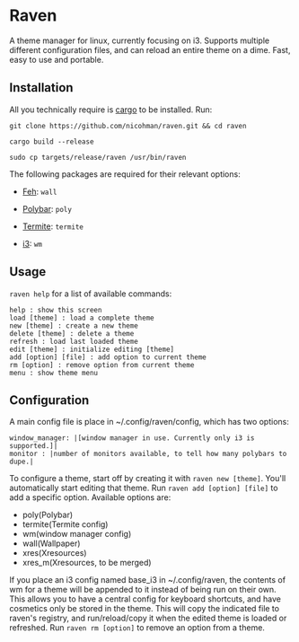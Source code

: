 # Raven
A theme manager for linux, currently focusing on i3. Supports multiple different configuration files, and can reload an entire theme on a dime. Fast, easy to use and portable.

## Installation
All you technically require is [cargo](https://github.com/rust-lang/cargo) to be installed.
Run:

`git clone https://github.com/nicohman/raven.git && cd raven`

`cargo build --release`

`sudo cp targets/release/raven /usr/bin/raven`

The following packages are required for their relevant options:

+ [Feh](https://github.com/derf/feh): `wall`

+ [Polybar](https://github.com/jaagr/polybar): `poly`

+ [Termite](https://github.com/thestinger/termite/): `termite`

+ [i3](https://github.com/i3/i3): `wm`

## Usage
`raven help` for a list of available commands:
```Commands:
help : show this screen
load [theme] : load a complete theme
new [theme] : create a new theme
delete [theme] : delete a theme
refresh : load last loaded theme
edit [theme] : initialize editing [theme]
add [option] [file] : add option to current theme
rm [option] : remove option from current theme
menu : show theme menu
```
## Configuration
A main config file is place in ~/.config/raven/config, which has two options:
```
window_manager: |[window manager in use. Currently only i3 is supported.]|
monitor : |number of monitors available, to tell how many polybars to dupe.|
```

To configure a theme, start off by creating it with `raven new [theme]`. You'll automatically start editing that theme. Run `raven add [option] [file]` to add a specific option. Available options are:

+ poly(Polybar)
+ termite(Termite config)
+ wm(window manager config)
+ wall(Wallpaper)
+ xres(Xresources)
+ xres\_m(Xresources, to be merged)

If you place an i3 config named base\_i3 in ~/.config/raven, the contents of wm for a theme will be appended to it instead of being run on their own. This allows you to have a central config for keyboard shortcuts, and have cosmetics only be stored in the theme.
This will copy the indicated file to raven's registry, and run/reload/copy it when the edited theme is loaded or refreshed. Run `raven rm [option]` to remove an option from a theme.

